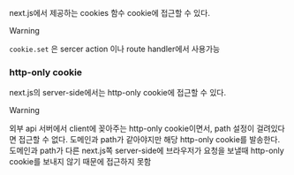 next.js에서 제공하는 cookies 함수 cookie에 접근할 수 있다. 

> [!warning]
> `cookie.set` 은 sercer action 이나 route handler에서 사용가능 

### http-only cookie 
next.js의 server-side에서는 http-only cookie에 접근할 수 있다. 

> [!warning]
> 외부 api 서버에서 client에 꽂아주는 http-only cookie이면서, path 설정이 걸려있다면 접근할 수 없다. 도메인과 path가 같아야지만 해당 http-only cookie를 발송한다. 
> 도메인과 path가 다른 next.js쪽 server-side에 브라우저가 요청을 보낼때 http-only cookie를 보내지 않기 때문에 접근하지 못함






